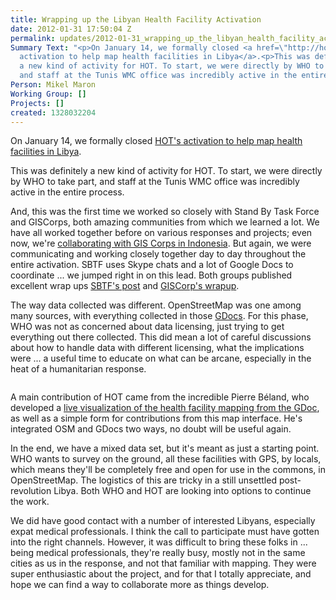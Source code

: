 ```yaml
---
title: Wrapping up the Libyan Health Facility Activation
date: 2012-01-31 17:50:04 Z
permalink: updates/2012-01-31_wrapping_up_the_libyan_health_facility_activation
Summary Text: "<p>On January 14, we formally closed <a href=\"http://hot.openstreetmap.org/updates/2011-12-19_activation_to_map_libyan_health_facilities\">HOT's
  activation to help map health facilities in Libya</a>.<p>This was definitely
  a new kind of activity for HOT. To start, we were directly by WHO to take part,
  and staff at the Tunis WMC office was incredibly active in the entire process."
Person: Mikel Maron
Working Group: []
Projects: []
created: 1328032204
---
```


<p>On January 14, we formally closed <a href="http://hot.openstreetmap.org/updates/2011-12-19_activation_to_map_libyan_health_facilities">HOT's activation to help map health facilities in Libya</a>.</p><p>This was definitely a new kind of activity for HOT. To start, we were directly by WHO to take part, and staff at the Tunis WMC office was incredibly active in the entire process.</p><p>And, this was the first time we worked so closely with Stand By Task Force and GISCorps, both amazing communities from which we learned a lot. We have all worked together before on various responses and projects; even now, we're <a href="http://hot.openstreetmap.org/updates/2012-01-10_hot_collaboration_with_gis_corps">collaborating with GIS Corps in Indonesia</a>. But again, we were communicating and working closely together day to day throughout the entire activation. SBTF uses Skype chats and a lot of Google Docs to coordinate ... we jumped right in on this lead. Both groups published excellent wrap ups <a href="http://blog.standbytaskforce.com/who-on-the-libya-deployment-where-we-are-and-where-we-are-going/">SBTF's post</a> and <a href="http://www.giscorps.org/index.php?option=com_content&amp;task=view&amp;id=111&amp;Itemid=63">GISCorp's wrapup</a>.</p><p>The way data collected was different. OpenStreetMap was one among many sources, with everything collected in those <a href="https://docs.google.com/spreadsheet/ccc?key=0Alegu6P0w1aOdC1MLXRCcmFJMnpGaUtPX01za1A2NWc&amp;hl=en_GB#gid=10
">GDocs</a>. For this phase, WHO was not as concerned about data licensing, just trying to get everything out there collected. This did mean a lot of careful discussions about how to handle data with different licensing, what the implications were ... a useful time to educate on what can be arcane, especially in the heat of a humanitarian response.</p><p><img src="https://s3.amazonaws.com/hotwww/files/old/pierzen-screenshot.png" alt=""></p><p>A main contribution of HOT came from the incredible Pierre Béland, who developed a <a href="http://pierzen.dev.openstreetmap.org/hot/openlayers/libya_health.php">live visualization of the health facility mapping from the GDoc</a>, as well as a simple form for contributions from this map interface. He's integrated OSM and GDocs two ways, no doubt will be useful again.</p><p>In the end, we have a mixed data set, but it's meant as just a starting point. WHO wants to survey on the ground, all these facilities with GPS, by locals, which means they'll be completely free and open for use in the commons, in OpenStreetMap. The logistics of this are tricky in a still unsettled post-revolution Libya. Both WHO and HOT are looking into options to continue the work.</p><p>We did have good contact with a number of interested Libyans, especially expat medical professionals. I think the call to participate must have gotten into the right channels. However, it was difficult to bring these folks in ... being medical professionals, they're really busy, mostly not in the same cities as us in the response, and not that familiar with mapping. They were super enthusiastic about the project, and for that I totally appreciate, and hope we can find a way to collaborate more as things develop.</p>
